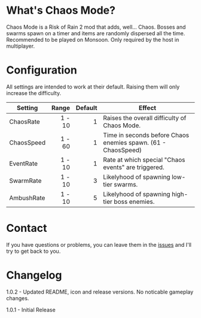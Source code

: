 # What's Chaos Mode?
Chaos Mode is a Risk of Rain 2 mod that adds, well... Chaos. Bosses and swarms spawn on a timer and items are randomly dispersed all the time. Recommended to be played on Monsoon. Only required by the host in multiplayer.

# Configuration
All settings are intended to work at their default. Raising them will only increase the difficulty.

Setting | Range | Default | Effect
---|---:|---:|---
ChaosRate | 1 - 10 | 1 | Raises the overall difficulty of Chaos Mode.
ChaosSpeed | 1 - 60 | 1 | Time in seconds before Chaos enemies spawn. (61 - ChaosSpeed)
EventRate | 1 - 10 | 1 | Rate at which special "Chaos events" are triggered.
SwarmRate | 1 - 10 | 3 | Likelyhood of spawning low-tier swarms.
AmbushRate | 1 - 10 | 5 | Likelyhood of spawning high-tier boss enemies.

# Contact
If you have questions or problems, you can leave them in the [issues](https://github.com/bryantBaumgartner/chaosMode/issues) and I'll try to get back to you.

# Changelog
1.0.2 - Updated README, icon and release versions. No noticable gameplay changes.  

1.0.1 - Initial Release

